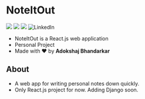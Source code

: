 # NoteItOut
![](https://img.shields.io/badge/release-v1.0-orange) ![](https://img.shields.io/badge/React-v18.2.0-informational) ![](https://img.shields.io/badge/Node.js-v16.16.0-success)
![LinkedIn](https://badgen.net/badge/LinkedIn/Adokshaj-Bhandarkar/blue)
-   NoteItOut is a React.js web application
-   Personal Project
-   Made with ❤️ by **Adokshaj Bhandarkar**

## About
-  A web app for writing personal notes down quickly.
- Only React.js project for now. Adding Django soon.

